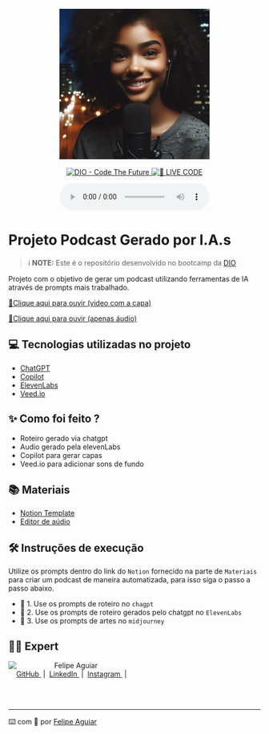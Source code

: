 <p align="center">
<img 
    src="https://github.com/sheena-edelstein/prompts-for-podcast-generate-by-ia/blob/main/assets/_b2c82d7a-1fa4-48e8-8ed0-96c7e84e03c9.jfif"
    width="300"
/>
</p>

<p align="center">
<a href="https://dio.me/">
    <img 
        src="https://img.shields.io/badge/DIO-Code_The_Future-28DA77?logo=youtube" 
        alt="DIO - Code The Future">
</a>
<a href="https://dio.me/">
<img 
    src="https://img.shields.io/badge/🔴_LIVE_CODE-FF5E72" 
    alt="🔴 LIVE CODE">
</a>
</p>



<div align="center">
    <audio src="output/podcast_editado.MP3" controls title="Podcast editado"></audio>
</div>

# Projeto Podcast Gerado por I.A.s


 > ℹ️ **NOTE:** Este é o repositório desenvolvido no bootcamp da [DIO](https://dio.me)

Projeto com o objetivo de gerar um podcast utilizando ferramentas de IA através de prompts mais trabalhado.

<a href="https://github.com/sheena-edelstein/prompts-for-podcast-generate-by-ia/blob/main/output/ElevenLabs_2024-07-29T01_17_19_A1_pvc_s100_sb80_se85_b_m2.mp4" title="View PDF now"> 📕Clique aqui para ouvir (video com a capa)</a>

<a href="https://github.com/sheena-edelstein/prompts-for-podcast-generate-by-ia/blob/main/output/ElevenLabs_2024-07-29T01_17_19_A1_pvc_s100_sb80_se85_b_m2%20(1).mp3" title="View PDF now"> 📕Clique aqui para ouvir (apenas áudio)</a>


## 💻 Tecnologias utilizadas no projeto

- [ChatGPT](https://chat.openai.com/) 
- [Copilot](https://copilot.microsoft.com/)
- [ElevenLabs](https://beta.elevenlabs.io/)
- [Veed.io](https://www.veed.io/)

## ✨ Como foi feito ?

- Roteiro gerado via chatgpt
- Audio gerado pela elevenLabs
- Copilot para gerar capas
- Veed.io para adicionar sons de fundo

## 📚 Materiais

- [Notion Template](https://helpful-jump-17b.notion.site/PAS-Podcast-AI-Studio-210489e15d7a4a73b743bb159e45d06f?pvs=4)
- [Editor de aúdio](https://www.veed.io/)


## 🛠️ Instruções de execução

Utilize os prompts dentro do link do `Notion` fornecido na parte de `Materiais` para criar um podcast de maneira automatizada, para isso siga o passo a passo abaixo.

- 🤖 1. Use os prompts de roteiro no `chagpt`
- 🤖 2. Use os prompts de roteiro gerados pelo chatgpt no  `ElevenLabs`
- 🤖 3. Use os prompts de artes no `midjourney`

## 👨‍💻 Expert

<p>
    <img 
      align=left 
      margin=10 
      width=80 
      src="https://avatars.githubusercontent.com/u/37452836?v=4"
    />
    <p>&nbsp&nbsp&nbspFelipe Aguiar<br>
    &nbsp&nbsp&nbsp
    <a 
        href="https://github.com/felipeAguiarCode">
        GitHub
    </a>
    &nbsp;|&nbsp;
    <a 
        href="www.linkedin.com/in/felipe-exe">
        LinkedIn
    </a>
    &nbsp;|&nbsp;
    <a 
        href="https://www.instagram.com/felipeaguiar.exe/">
        Instagram
    </a>
    &nbsp;|&nbsp;</p>
</p>
<br/><br/>
<p>

---

⌨️ com 💜 por [Felipe Aguiar](https://github.com/felipeAguiarCode)
